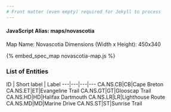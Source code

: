```yaml
---
# Front matter (even empty) required for Jekyll to process
---
```


#### JavaScript Alias: maps/novascotia

Map Name: Novascotia
Dimensions (Width x Height): 450x340



{% embed_spec_map novascotia-map.js %}

### List of Entities

ID | Short label | Label
---|---|---|---
CA.NS.CB|CB|Cape Breton
CA.NS.ET|ET|Evangeline Trail
CA.NS.GT|GT|Glooscap Trail
CA.NS.HD|HD|Halifax Dartmouth
CA.NS.LR|LR|Lighthouse Route
CA.NS.MD|MD|Marine Drive
CA.NS.ST|ST|Sunrise Trail


